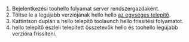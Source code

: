 1. Bejelentkezési toohello folyamat server rendszergazdaként.
2. Töltse le a legújabb verziójának hello hello [az egységes telepítő](http://aka.ms/unifiedinstaller).
3. Kattintson duplán a hello telepítő toolaunch hello frissítési folyamatot.
4. hello telepítő észleli telepített összetevők hello és toohello legújabb verzióra frissíteni.
